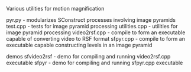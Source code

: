 Various utilities for motion magnification

pyr.py        - modularizes SConstruct processes involving image pyramids
test.cpp      - tests for image pyramid processing
utilities.cpp - utilities for image pyramid processing
video2rsf.cpp - compile to form an executable capable of converting 
                video to RSF format
sfpyr.cpp      - compile to form an executable capable constructing
                 levels in an image pyramid

demos
sfvideo2rsf   - demo for compiling and running video2rsf.cpp executable
sfpyr         - demo for compiling and running sfpyr.cpp executable
